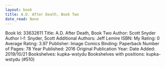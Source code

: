 ```yaml
---
layout: book
title: A.D. After Death, Book Two
date_read: None
---
```


Book Id: 33632611
Title: A.D. After Death, Book Two
Author: Scott Snyder
Author l-f: Snyder, Scott
Additional Authors: Jeff Lemire
ISBN: 
My Rating: 0
Average Rating: 3.97
Publisher: Image Comics
Binding: Paperback
Number of Pages: 78
Year Published: 2016
Original Publication Year: 
Date Added: 2019/10/21
Bookshelves: kupka-wstydu
Bookshelves with positions: kupka-wstydu (#510)

